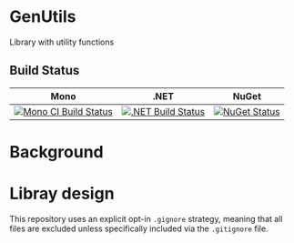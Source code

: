# GenUtils
Library with utility functions

## Build Status

Mono | .NET | NuGet|
---- | ---- | ---- |
[![Mono CI Build Status](https://img.shields.io/travis/halcwb/GenUtils/master.svg)](https://travis-ci.org/halcwb/GenUtils) | [![.NET Build Status](https://img.shields.io/appveyor/ci/halcwb/GenUtils/master.svg)](https://ci.appveyor.com/project/halcwb/GenUtils)| [![NuGet Status](http://img.shields.io/nuget/v/Informedica.GenUnits.Lib.svg?style=flat)](https://www.nuget.org/packages/Informedica.GenUnits.Lib/)


# Background


# Libray design
This repository uses an explicit opt-in `.gignore` strategy, meaning that all files are excluded unless specifically included via the `.gitignore` file.

